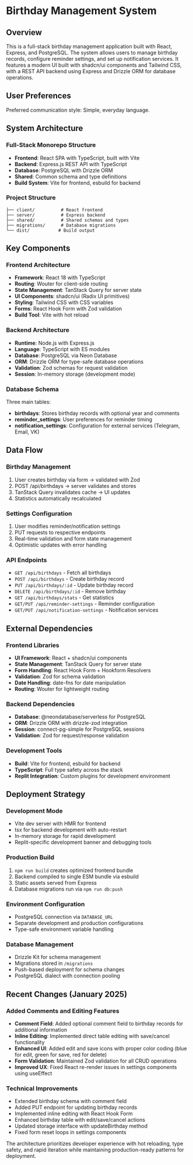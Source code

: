 # Birthday Management System

## Overview

This is a full-stack birthday management application built with React, Express, and PostgreSQL. The system allows users to manage birthday records, configure reminder settings, and set up notification services. It features a modern UI built with shadcn/ui components and Tailwind CSS, with a REST API backend using Express and Drizzle ORM for database operations.

## User Preferences

Preferred communication style: Simple, everyday language.

## System Architecture

### Full-Stack Monorepo Structure
- **Frontend**: React SPA with TypeScript, built with Vite
- **Backend**: Express.js REST API with TypeScript
- **Database**: PostgreSQL with Drizzle ORM
- **Shared**: Common schema and type definitions
- **Build System**: Vite for frontend, esbuild for backend

### Project Structure
```
├── client/          # React frontend
├── server/          # Express backend
├── shared/          # Shared schemas and types
├── migrations/      # Database migrations
└── dist/           # Build output
```

## Key Components

### Frontend Architecture
- **Framework**: React 18 with TypeScript
- **Routing**: Wouter for client-side routing
- **State Management**: TanStack Query for server state
- **UI Components**: shadcn/ui (Radix UI primitives)
- **Styling**: Tailwind CSS with CSS variables
- **Forms**: React Hook Form with Zod validation
- **Build Tool**: Vite with hot reload

### Backend Architecture
- **Runtime**: Node.js with Express.js
- **Language**: TypeScript with ES modules
- **Database**: PostgreSQL via Neon Database
- **ORM**: Drizzle ORM for type-safe database operations
- **Validation**: Zod schemas for request validation
- **Session**: In-memory storage (development mode)

### Database Schema
Three main tables:
- **birthdays**: Stores birthday records with optional year and comments
- **reminder_settings**: User preferences for reminder timing
- **notification_settings**: Configuration for external services (Telegram, Email, VK)

## Data Flow

### Birthday Management
1. User creates birthday via form → validated with Zod
2. POST /api/birthdays → server validates and stores
3. TanStack Query invalidates cache → UI updates
4. Statistics automatically recalculated

### Settings Configuration
1. User modifies reminder/notification settings
2. PUT requests to respective endpoints
3. Real-time validation and form state management
4. Optimistic updates with error handling

### API Endpoints
- `GET /api/birthdays` - Fetch all birthdays
- `POST /api/birthdays` - Create birthday record
- `PUT /api/birthdays/:id` - Update birthday record
- `DELETE /api/birthdays/:id` - Remove birthday
- `GET /api/birthdays/stats` - Get statistics
- `GET/PUT /api/reminder-settings` - Reminder configuration
- `GET/PUT /api/notification-settings` - Notification services

## External Dependencies

### Frontend Libraries
- **UI Framework**: React + shadcn/ui components
- **State Management**: TanStack Query for server state
- **Form Handling**: React Hook Form + Hookform Resolvers
- **Validation**: Zod for schema validation
- **Date Handling**: date-fns for date manipulation
- **Routing**: Wouter for lightweight routing

### Backend Dependencies
- **Database**: @neondatabase/serverless for PostgreSQL
- **ORM**: Drizzle ORM with drizzle-zod integration
- **Session**: connect-pg-simple for PostgreSQL sessions
- **Validation**: Zod for request/response validation

### Development Tools
- **Build**: Vite for frontend, esbuild for backend
- **TypeScript**: Full type safety across the stack
- **Replit Integration**: Custom plugins for development environment

## Deployment Strategy

### Development Mode
- Vite dev server with HMR for frontend
- tsx for backend development with auto-restart
- In-memory storage for rapid development
- Replit-specific development banner and debugging tools

### Production Build
1. `npm run build` creates optimized frontend bundle
2. Backend compiled to single ESM bundle via esbuild
3. Static assets served from Express
4. Database migrations run via `npm run db:push`

### Environment Configuration
- PostgreSQL connection via `DATABASE_URL`
- Separate development and production configurations
- Type-safe environment variable handling

### Database Management
- Drizzle Kit for schema management
- Migrations stored in `/migrations`
- Push-based deployment for schema changes
- PostgreSQL dialect with connection pooling

## Recent Changes (January 2025)

### Added Comments and Editing Features
- **Comment Field**: Added optional comment field to birthday records for additional information
- **Inline Editing**: Implemented direct table editing with save/cancel functionality
- **Enhanced UI**: Added edit and save icons with proper color coding (blue for edit, green for save, red for delete)
- **Form Validation**: Maintained Zod validation for all CRUD operations
- **Improved UX**: Fixed React re-render issues in settings components using useEffect

### Technical Improvements
- Extended birthday schema with comment field
- Added PUT endpoint for updating birthday records
- Implemented inline editing with React Hook Form
- Enhanced birthday table with edit/save/cancel actions
- Updated storage interface with updateBirthday method
- Fixed form reset loops in settings components

The architecture prioritizes developer experience with hot reloading, type safety, and rapid iteration while maintaining production-ready patterns for deployment.